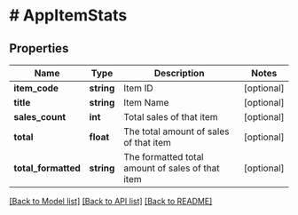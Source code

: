 # # AppItemStats

## Properties

Name | Type | Description | Notes
------------ | ------------- | ------------- | -------------
**item_code** | **string** | Item ID | [optional]
**title** | **string** | Item Name | [optional]
**sales_count** | **int** | Total sales of that item | [optional]
**total** | **float** | The total amount of sales of that item | [optional]
**total_formatted** | **string** | The formatted total amount of sales of that item | [optional]

[[Back to Model list]](../../README.md#models) [[Back to API list]](../../README.md#endpoints) [[Back to README]](../../README.md)
